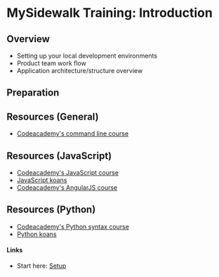# MySidewalk Training: Introduction

## Overview
- Setting up your local development environments
- Product team work flow
- Application architecture/structure overview

## Preparation


## Resources (General)
- [Codeacademy's command line course](https://www.codecademy.com/en/courses/learn-the-command-line)

## Resources (JavaScript)
- [Codeacademy's JavaScript course](https://www.codecademy.com/tracks/javascript)
- [JavaScript koans](https://github.com/liammclennan/JavaScript-Koans)
- [Codeacademy's AngularJS course](https://www.codecademy.com/en/courses/learn-angularjs)

## Resources (Python)
- [Codeacademy's Python syntax course](https://www.codecademy.com/courses/introduction-to-python-6WeG3)
- [Python koans](https://github.com/gregmalcolm/python_koans)

#### Links
- Start here: [Setup](01-setup.md)
